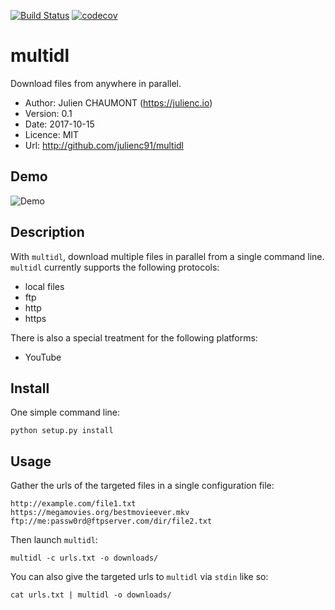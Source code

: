 [![Build Status](https://travis-ci.org/julienc91/multidl.svg?branch=master)](https://travis-ci.org/julienc91/multidl)
[![codecov](https://codecov.io/gh/julienc91/multidl/branch/master/graph/badge.svg)](https://codecov.io/gh/julienc91/multidl)

multidl
=======

Download files from anywhere in parallel.

* Author: Julien CHAUMONT (https://julienc.io)
* Version: 0.1
* Date: 2017-10-15
* Licence: MIT
* Url: http://github.com/julienc91/multidl

Demo
----

![Demo](https://github.com/julienc91/multidl/blob/master/docs/demo.gif)

Description
-----------

With `multidl`, download multiple files in parallel from a single command line.
`multidl` currently supports the following protocols:

* local files
* ftp
* http
* https

There is also a special treatment for the following platforms:

* YouTube

Install
-------

One simple command line:

    python setup.py install

Usage
-----

Gather the urls of the targeted files in a single configuration file:

```
http://example.com/file1.txt
https://megamovies.org/bestmovieever.mkv
ftp://me:passw0rd@ftpserver.com/dir/file2.txt
```

Then launch `multidl`:

    multidl -c urls.txt -o downloads/
    
You can also give the targeted urls to `multidl` via `stdin` like so:

    cat urls.txt | multidl -o downloads/
